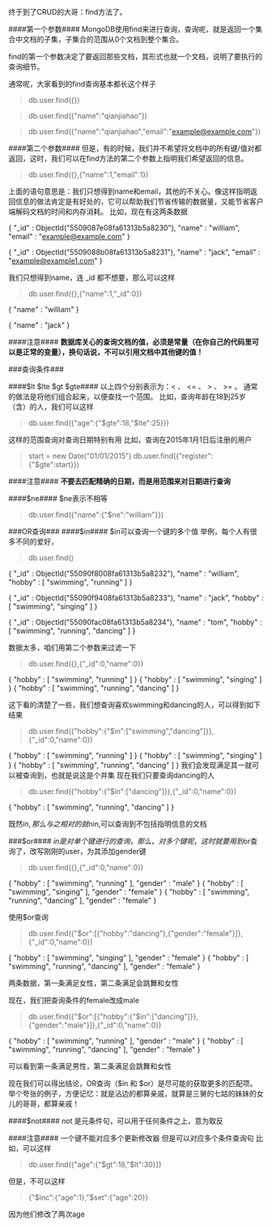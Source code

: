 终于到了CRUD的大哥：find方法了。

####第一个参数####
MongoDB使用find来进行查询，查询呢，就是返回一个集合中文档的子集，子集合的范围从0个文档到整个集合。

find的第一个参数决定了要返回那些文档，其形式也就一个文档，说明了要执行的查询细节。

通常呢，大家看到的find查询基本都长这个样子
> db.user.find({})

> db.user.find({"name":"qianjiahao"})

> db.user.find({"name":"qianjiahao","email":"example@example.com"})

####第二个参数####
但是，有的时候，我们并不希望将文档中的所有键/值对都返回，这时，我们可以在find方法的第二个参数上指明我们希望返回的信息。
> db.user.find({},{"name":1,"email":1})

上面的语句意思是：我们只想得到name和email，其他的不关心。像这样指明返回信息的做法肯定是有好处的，它可以帮助我们节省传输的数据量，又能节省客户端解码文档的时间和内存消耗。
比如，现在有这两条数据

{ "_id" : ObjectId("5509087e08fa61313b5a8230"), "name" : "william", "email" : "example@example.com" }

{ "_id" : ObjectId("5509088b08fa61313b5a8231"), "name" : "jack", "email" : "example@example1.com" }

我们只想得到name，连 _id  都不想要，那么可以这样
> db.user.find({},{"name":1,"_id":0})

{ "name" : "william" }

{ "name" : "jack" }

####注意####
**数据库关心的查询文档的值，必须是常量（在你自己的代码里可以是正常的变量），换句话说，不可以引用文档中其他键的值！**

###查询条件###

####$lt $lte $gt $gte####
以上四个分别表示为：< 、 <= 、 > 、 >= 。
通常的做法是将他们组合起来，以便查找一个范围。
比如，查询年龄在18到25岁（含）的人，我们可以这样
> db.user.find({"age":{"$gte":18,"$lte":25}})

这样的范围查询对查询日期特别有用
比如，查询在2015年1月1日后注册的用户
> start = new Date("01/01/2015")
> db.user.find({"register":{"$gte":start}})

####注意####
**不要去匹配精确的日期，而是用范围来对日期进行查询**

####$ne####
$ne表示不相等
> db.user.find({"name":{"$ne":"william"}})

###OR查询###
####$in####
$in可以查询一个键的多个值
举例，每个人有很多不同的爱好，
> db.user.find()

{ "_id" : ObjectId("55090f8008fa61313b5a8232"), "name" : "william", "hobby" : [ "swimming", "running" ] }

{ "_id" : ObjectId("55090f9408fa61313b5a8233"), "name" : "jack", "hobby" : [ "swimming", "singing" ] }

{ "_id" : ObjectId("55090fac08fa61313b5a8234"), "name" : "tom", "hobby" : [ "swimming", "running", "dancing" ] }

数据太多，咱们用第二个参数来过滤一下
> db.user.find({},{"_id":0,"name":0})

{ "hobby" : [ "swimming", "running" ] }
{ "hobby" : [ "swimming", "singing" ] }
{ "hobby" : [ "swimming", "running", "dancing" ] }

这下看的清楚了一些，我们想查询喜欢swimming和dancing的人，可以得到如下结果
> db.user.find({"hobby":{"$in":["swimming","dancing"]}},{"_id":0,"name":0})

{ "hobby" : [ "swimming", "running" ] }
{ "hobby" : [ "swimming", "singing" ] }
{ "hobby" : [ "swimming", "running", "dancing" ] }
我们会发现满足其一就可以被查询到，也就是说这是个并集
现在我们只要查询dancing的人
> db.user.find({"hobby":{"$in":["dancing"]}},{"_id":0,"name":0})

{ "hobby" : [ "swimming", "running", "dancing" ] }

既然$in,那么与之相对的就$nin,可以查询到不包括指明信息的文档

###$or####
$in 是对单个键进行的查询，那么，对多个键呢，这时就要用到$or查询了，改写刚刚的user，为其添加gender键
> db.user.find({},{"_id":0,"name":0})

{ "hobby" : [ "swimming", "running" ], "gender" : "male" }
{ "hobby" : [ "swimming", "singing" ], "gender" : "female" }
{ "hobby" : [ "swimming", "running", "dancing" ], "gender" : "female" }

使用$or查询
> db.user.find({"$or":[{"hobby":"dancing"},{"gender":"female"}]},{"_id":0,"name":0})

{ "hobby" : [ "swimming", "singing" ], "gender" : "female" }
{ "hobby" : [ "swimming", "running", "dancing" ], "gender" : "female" }

两条数据，第一条满足女性，第二条满足会跳舞和女性

现在，我们把查询条件的female改成male
> db.user.find({"$or":[{"hobby":{"$in":["dancing"]}},{"gender":"male"}]},{"_id":0,"name":0})

{ "hobby" : [ "swimming", "running" ], "gender" : "male" }
{ "hobby" : [ "swimming", "running", "dancing" ], "gender" : "female" }

可以看到第一条满足男性，第二条满足会跳舞和女性

现在我们可以得出结论，OR查询（$in 和 $or）是尽可能的获取更多的匹配项。
举个夸张的例子，方便记忆：就是沾边的都算亲戚，就算是三舅的七姑的妹妹的女儿的哥哥，都算亲戚！

####$not####
not 是元条件句，可以用于任何条件之上，意为取反

####注意####
一个键不能对应多个更新修改器
但是可以对应多个条件查询句
比如，可以这样
> db.user.find({"age":{"$gt":18,"$lt":30}})

但是，不可以这样
> {"$inc":{"age":1},"$set":{"age":20}}

因为他们修改了两次age

